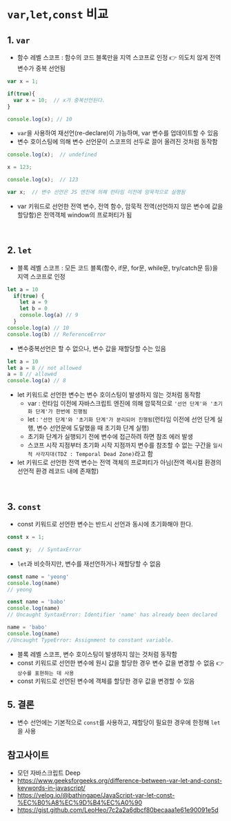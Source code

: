 # ```var```,```let```,```const``` 비교



## 1. ```var```
- 함수 레벨 스코프 : 함수의 코드 블록만을 지역 스코프로 인정 👉 의도치 않게 전역변수가 중복 선언됨
```javascript
var x = 1;

if(true){
  var x = 10;  // x가 중복선언된다.
}

console.log(x); // 10
```
- ```var```을 사용하여 재선언(re-declare)이 가능하며, var 변수를 업데이트할 수 있음
- 변수 호이스팅에 의해 변수 선언문이 스코프의 선두로 끌어 올려진 것처럼 동작함
```javascript
console.log(x);  // undefined

x = 123;

console.log(x);  // 123

var x;  // 변수 선언은 JS 엔진에 의해 런타임 이전에 암묵적으로 실행됨
```
- var 키워드로 선언한 전역 변수, 전역 함수, 암묵적 전역(선언하지 않은 변수에 값을 할당함)은 전역객체 window의 프로퍼티가 됨

<br/>

## 2. ```let```
- 블록 레벨 스코프 : 모든 코드 블록(함수, if문, for문, while문, try/catch문 등)을 지역 스코프로 인정
```javascript
let a = 10
  if(true) {
    let a = 9
    let b = 0
    console.log(a) // 9
  }
console.log(a) // 10
console.log(b) // ReferenceError
```
- 변수중복선언은 할 수 없으나, 변수 값을 재할당할 수는 있음
```javascript
let a = 10
let a = 8 // not allowed
a = 8 // allowed
console.log(a) // 8
```
- let 키워드로 선언한 변수는 변수 호이스팅이 발생하지 않는 것처럼 동작함
    - var : 런타임 이전에 자바스크립트 엔진에 의해 암묵적으로 ```'선언 단계'와 '초기화 단계'가 한번에 진행됨```
    - let : ```'선언 단계'와 '초기화 단계'가 분리되어 진행됨```(런타임 이전에 선언 단계 실행, 변수 선언문에 도달했을 때 초기화 단계 실행)
    - 초기화 단계가 실행되기 전에 변수에 접근하려 하면 참조 에러 발생
    - 스코프 시작 지점부터 초기화 시작 지점까지 변수를 참조할 수 없는 구간을 ```일시적 사각지대(TDZ : Temporal Dead Zone)```라고 함
- let 키워드로 선언한 전역 변수는 전역 객체의 프로퍼티가 아님(전역 렉시컬 환경의 선언적 환경 레코드 내에 존재함)

<br/>

## 3. ```const```
- const 키워드로 선언한 변수는 반드시 선언과 동시에 초기화해야 한다.
```javascript
const x = 1;

const y;  // SyntaxError
```
- ```let```과 비슷하지만, 변수를 재선언하거나 재할당할 수 없음
```javascript
const name = 'yeong'
console.log(name) 
// yeong

const name = 'babo'
console.log(name) 
// Uncaught SyntaxError: Identifier 'name' has already been declared

name = 'babo'
console.log(name) 
//Uncaught TypeError: Assignment to constant variable.
```
- 블록 레벨 스코프, 변수 호이스팅이 발생하지 않는 것처럼 동작함
- const 키워드로 선언한 변수에 원시 값을 할당한 경우 변수 값을 변경할 수 없음 👉 ```상수를 표현하는 데 사용```
- const 키워드로 선언된 변수에 객체를 할당한 경우 값을 변경할 수 있음

## 5. 결론
- 변수 선언에는 기본적으로 ```const```를 사용하고, 재할당이 필요한 경우에 한정해 ```let```을 사용


## 참고사이트
- 모던 자바스크립트 Deep 
- https://www.geeksforgeeks.org/difference-between-var-let-and-const-keywords-in-javascript/
- https://velog.io/@bathingape/JavaScript-var-let-const-%EC%B0%A8%EC%9D%B4%EC%A0%90
- https://gist.github.com/LeoHeo/7c2a2a6dbcf80becaaa1e61e90091e5d
